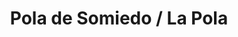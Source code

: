 ---
title: Pola de Somiedo / La Pola
url: /pola-de-somiedo-la-pola/
latitude: 43.092
longitude: -6.257
---